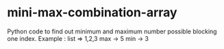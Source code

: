 # mini-max-combination-array
Python code to find out minimum and maximum number possible blocking one index. Example : list => 1,2,3  max -> 5 min -> 3
